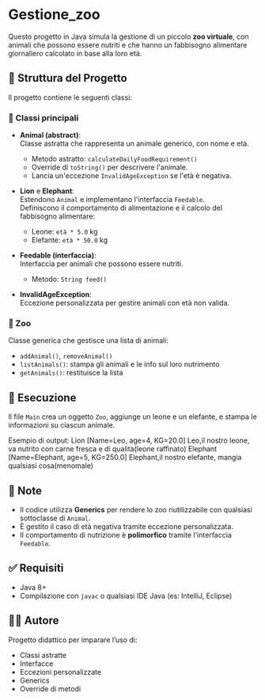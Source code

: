 # Gestione_zoo

Questo progetto in Java simula la gestione di un piccolo **zoo virtuale**, con animali che possono essere nutriti e che hanno un fabbisogno alimentare giornaliero calcolato in base alla loro età.

## 📁 Struttura del Progetto

Il progetto contiene le seguenti classi:

### 🧱 Classi principali

- **Animal (abstract)**:  
  Classe astratta che rappresenta un animale generico, con nome e età.  
  - Metodo astratto: `calculateDailyFoodRequirement()`
  - Override di `toString()` per descrivere l'animale.
  - Lancia un'eccezione `InvalidAgeException` se l'età è negativa.

- **Lion** e **Elephant**:  
  Estendono `Animal` e implementano l'interfaccia `Feedable`.  
  Definiscono il comportamento di alimentazione e il calcolo del fabbisogno alimentare:
  - Leone: `età * 5.0` kg
  - Elefante: `età * 50.0` kg

- **Feedable (interfaccia)**:  
  Interfaccia per animali che possono essere nutriti.  
  - Metodo: `String feed()`

- **InvalidAgeException**:  
  Eccezione personalizzata per gestire animali con età non valida.

### 🦁 Zoo<T extends Animal>

Classe generica che gestisce una lista di animali:
- `addAnimal()`, `removeAnimal()`
- `listAnimals()`: stampa gli animali e le info sul loro nutrimento
- `getAnimals()`: restituisce la lista

## 🚀 Esecuzione

Il file `Main` crea un oggetto `Zoo`, aggiunge un leone e un elefante, e stampa le informazioni su ciascun animale.

Esempio di output:
Lion [Name=Leo, age=4, KG=20.0] Leo,il nostro leone, va nutrito con carne fresca e di qualità(leone raffinato) 
Elephant [Name=Elephant, age=5, KG=250.0] Elephant,il nostro elefante, mangia qualsiasi cosa(menomale)

## 📌 Note

- Il codice utilizza **Generics** per rendere lo zoo riutilizzabile con qualsiasi sottoclasse di `Animal`.
- È gestito il caso di età negativa tramite eccezione personalizzata.
- Il comportamento di nutrizione è **polimorfico** tramite l'interfaccia `Feedable`.

## ✅ Requisiti

- Java 8+
- Compilazione con `javac` o qualsiasi IDE Java (es: IntelliJ, Eclipse)

## 🐘🦁 Autore

Progetto didattico per imparare l’uso di:
- Classi astratte
- Interfacce
- Eccezioni personalizzate
- Generics
- Override di metodi
